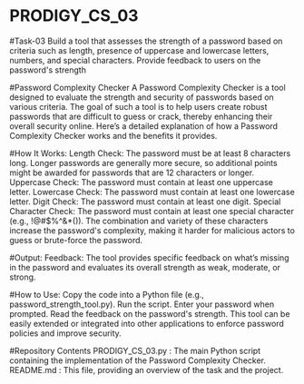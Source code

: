 # PRODIGY_CS_03
#Task-03
Build a tool that assesses the strength of a password based on criteria such as length, presence of uppercase and lowercase letters, numbers, and special characters. Provide feedback to users on the password's strength

#Password Complexity Checker
A Password Complexity Checker is a tool designed to evaluate the strength and security of passwords based on various criteria. The goal of such a tool is to help users create robust passwords that are difficult to guess or crack, thereby enhancing their overall security online. Here’s a detailed explanation of how a Password Complexity Checker works and the benefits it provides.

#How It Works:
Length Check: The password must be at least 8 characters long. Longer passwords are generally more secure, so additional points might be awarded for passwords that are 12 characters or longer. Uppercase Check: The password must contain at least one uppercase letter. Lowercase Check: The password must contain at least one lowercase letter. Digit Check: The password must contain at least one digit. Special Character Check: The password must contain at least one special character (e.g., !@#$%^&*()). The combination and variety of these characters increase the password's complexity, making it harder for malicious actors to guess or brute-force the password.

#Output: Feedback: The tool provides specific feedback on what’s missing in the password and evaluates its overall strength as weak, moderate, or strong.

#How to Use: Copy the code into a Python file (e.g., password_strength_tool.py). Run the script. Enter your password when prompted. Read the feedback on the password's strength. This tool can be easily extended or integrated into other applications to enforce password policies and improve security.

#Repository Contents
PRODIGY_CS_03.py : The main Python script containing the implementation of the Password Complexity Checker. README.md : This file, providing an overview of the task and the project.

